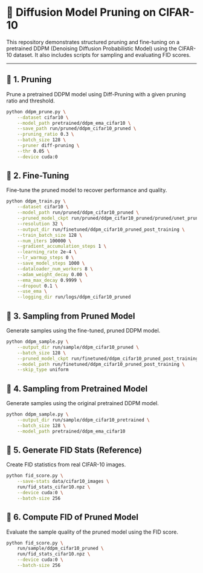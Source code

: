 # 🧠 Diffusion Model Pruning on CIFAR-10

This repository demonstrates structured pruning and fine-tuning on a pretrained DDPM (Denoising Diffusion Probabilistic Model) using the CIFAR-10 dataset. It also includes scripts for sampling and evaluating FID scores.

---

## 🔧 1. Pruning

Prune a pretrained DDPM model using Diff-Pruning with a given pruning ratio and threshold.

```bash
python ddpm_prune.py \
    --dataset cifar10 \
    --model_path pretrained/ddpm_ema_cifar10 \
    --save_path run/pruned/ddpm_cifar10_pruned \
    --pruning_ratio 0.3 \
    --batch_size 128 \
    --pruner diff-pruning \
    --thr 0.05 \
    --device cuda:0
```

## 🔧 2. Fine-Tuning

Fine-tune the pruned model to recover performance and quality.

```bash
python ddpm_train.py \
    --dataset cifar10 \
    --model_path run/pruned/ddpm_cifar10_pruned \
    --pruned_model_ckpt run/pruned/ddpm_cifar10_pruned/pruned/unet_pruned.pth \
    --resolution 32 \
    --output_dir run/finetuned/ddpm_cifar10_pruned_post_training \
    --train_batch_size 128 \
    --num_iters 100000 \
    --gradient_accumulation_steps 1 \
    --learning_rate 2e-4 \
    --lr_warmup_steps 0 \
    --save_model_steps 1000 \
    --dataloader_num_workers 8 \
    --adam_weight_decay 0.00 \
    --ema_max_decay 0.9999 \
    --dropout 0.1 \
    --use_ema \
    --logging_dir run/logs/ddpm_cifar10_pruned
```

## 🔧 3. Sampling from Pruned Model

Generate samples using the fine-tuned, pruned DDPM model.

```bash
python ddpm_sample.py \
    --output_dir run/sample/ddpm_cifar10_pruned \
    --batch_size 128 \
    --pruned_model_ckpt run/finetuned/ddpm_cifar10_pruned_post_training/pruned/unet_ema_pruned.pth \
    --model_path run/finetuned/ddpm_cifar10_pruned_post_training \
    --skip_type uniform
```

## 🔧 4. Sampling from Pretrained Model

Generate samples using the original pretrained DDPM model.

```bash
python ddpm_sample.py \
    --output_dir run/sample/ddpm_cifar10_pretrained \
    --batch_size 128 \
    --model_path pretrained/ddpm_ema_cifar10
```

## 🔧 5. Generate FID Stats (Reference)

Create FID statistics from real CIFAR-10 images.

```bash
python fid_score.py \
    --save-stats data/cifar10_images \
    run/fid_stats_cifar10.npz \
    --device cuda:0 \
    --batch-size 256
```

## 🔧 6. Compute FID of Pruned Model

Evaluate the sample quality of the pruned model using the FID score.

```bash
python fid_score.py \
    run/sample/ddpm_cifar10_pruned \
    run/fid_stats_cifar10.npz \
    --device cuda:0 \
    --batch-size 256
```